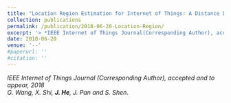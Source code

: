 ```yaml
---
title: "Location Region Estimation for Internet of Things: A Distance Distribution-Based Approach"
collection: publications
permalink: /publication/2018-06-20-Location-Region/
excerpt: '> *IEEE Internet of Things Journal(Corresponding Author), accepted and to appear, 2018*<br>*G. Wang, X. Shi, **J. He**, J. Pan and S. Shen*.'
date: 2018-06-20
venue: '--'
#paperurl: ''
#citation: ''
---
```

*IEEE Internet of Things Journal (Corresponding Author), accepted and to appear, 2018*  
*G. Wang, X. Shi, **J. He**, J. Pan and S. Shen*.
